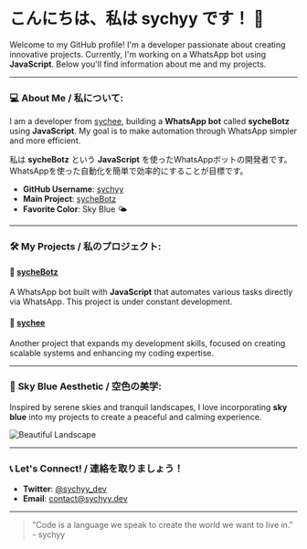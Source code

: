 # こんにちは、私は **sychyy** です！ 👋

Welcome to my GitHub profile! I'm a developer passionate about creating innovative projects. Currently, I'm working on a WhatsApp bot using **JavaScript**. Below you'll find information about me and my projects.

---

### 💻 **About Me** / 私について:
I am a developer from [sychee](https://github.com/sychyy/sychee), building a **WhatsApp bot** called **sycheBotz** using **JavaScript**. My goal is to make automation through WhatsApp simpler and more efficient.

私は **sycheBotz** という **JavaScript** を使ったWhatsAppボットの開発者です。WhatsAppを使った自動化を簡単で効率的にすることが目標です。

- **GitHub Username**: [sychyy](https://github.com/sychyy)
- **Main Project**: [sycheBotz](https://github.com/sychyy/sycheBotz)
- **Favorite Color**: Sky Blue 🌤️

---

### 🛠️ **My Projects** / 私のプロジェクト:

#### 🦄 [sycheBotz](https://github.com/sychyy/sycheBotz)
A WhatsApp bot built with **JavaScript** that automates various tasks directly via WhatsApp. This project is under constant development.

#### 🌿 [sychee](https://github.com/sychyy/sychee)
Another project that expands my development skills, focused on creating scalable systems and enhancing my coding expertise.

---

### 🌅 **Sky Blue Aesthetic** / 空色の美学:

Inspired by serene skies and tranquil landscapes, I love incorporating **sky blue** into my projects to create a peaceful and calming experience.

![Beautiful Landscape](https://link-to-your-image.com)

---

### 📞 **Let's Connect!** / 連絡を取りましょう！
- **Twitter**: [@sychyy_dev](https://twitter.com/sychyy_dev)
- **Email**: contact@sychyy.dev

---

> "Code is a language we speak to create the world we want to live in." - sychyy
